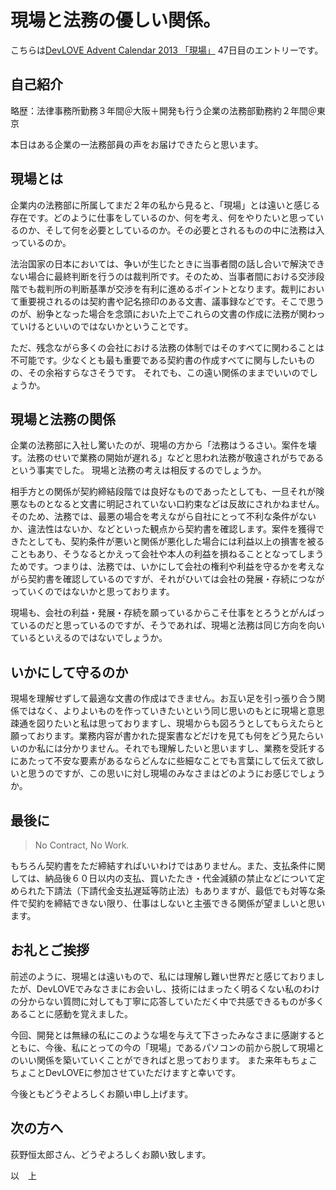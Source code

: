 現場と法務の優しい関係。
=====

こちらは[DevLOVE Advent Calendar 2013 「現場」](http://devlove.doorkeeper.jp/events/7039) 47日目のエントリーです。

自己紹介
-----
略歴：法律事務所勤務３年間＠大阪＋開発も行う企業の法務部勤務約２年間＠東京

本日はある企業の一法務部員の声をお届けできたらと思います。

現場とは
-----
企業内の法務部に所属してまだ２年の私から見ると、「現場」とは遠いと感じる存在です。どのように仕事をしているのか、何を考え、何をやりたいと思っているのか、そして何を必要としているのか。その必要とされるものの中に法務は入っているのか。

法治国家の日本においては、争いが生じたときに当事者間の話し合いで解決できない場合に最終判断を行うのは裁判所です。そのため、当事者間における交渉段階でも裁判所の判断基準が交渉を有利に進めるポイントとなります。裁判において重要視されるのは契約書や記名捺印のある文書、議事録などです。そこで思うのが、紛争となった場合を念頭においた上でこれらの文書の作成に法務が関わっていけるといいのではないかということです。

ただ、残念ながら多くの会社における法務の体制ではそのすべてに関わることは不可能です。少なくとも最も重要である契約書の作成すべてに関与したいものの、その余裕すらなさそうです。
それでも、この遠い関係のままでいいのでしょうか。

現場と法務の関係
-----
企業の法務部に入社し驚いたのが、現場の方から「法務はうるさい。案件を壊す。法務のせいで業務の開始が遅れる」などと思われ法務が敬遠されがちであるという事実でした。
現場と法務の考えは相反するのでしょうか。

相手方との関係が契約締結段階では良好なものであったとしても、一旦それが険悪なものとなると文書に明記されていない口約束などは反故にされかねません。そのため、法務では、最悪の場合を考えながら自社にとって不利な条件がないか、違法性はないか、などといった観点から契約書を確認します。案件を獲得できたとしても、契約条件が悪いと関係が悪化した場合には利益以上の損害を被ることもあり、そうなるとかえって会社や本人の利益を損ねることとなってしまうためです。つまりは、法務では、いかにして会社の権利や利益を守るかを考えながら契約書を確認しているのですが、それがひいては会社の発展・存続につながっていくのではないかと思っております。

現場も、会社の利益・発展・存続を願っているからこそ仕事をとろうとがんばっているのだと思っているのですが、そうであれば、現場と法務は同じ方向を向いているといえるのではないでしょうか。

いかにして守るのか
-----
現場を理解せずして最適な文書の作成はできません。お互い足を引っ張り合う関係ではなく、よりよいものを作っていきたいという同じ思いのもとに現場と意思疎通を図りたいと私は思っておりますし、現場からも図ろうとしてもらえたらと願っております。業務内容が書かれた提案書などだけを見ても何をどう見たらいいのか私には分かりません。それでも理解したいと思いますし、業務を受託するにあたって不安な要素があるならどんなに些細なことでも言葉にして伝えて欲しいと思うのですが、この思いに対し現場のみなさまはどのようにお感じでしょうか。

最後に
-----
> No Contract, No Work.

もちろん契約書をただ締結すればいいわけではありません。また、支払条件に関しては、納品後６０日以内の支払、買いたたき・代金減額の禁止などについて定められた下請法（下請代金支払遅延等防止法）もありますが、最低でも対等な条件で契約を締結できない限り、仕事はしないと主張できる関係が望ましいと思います。

お礼とご挨拶
-----
前述のように、現場とは遠いもので、私には理解し難い世界だと感じておりましたが、DevLOVEでみなさまにお会いし、技術にはまったく明るくない私のわけの分からない質問に対しても丁寧に応答していただく中で共感できるものが多くあることに感動を覚えました。

今回、開発とは無縁の私にこのような場を与えて下さったみなさまに感謝するとともに、今後、私にとっての今の「現場」であるパソコンの前から脱して現場とのいい関係を築いていくことができればと思っております。
また来年もちょこちょことDevLOVEに参加させていただけますと幸いです。

今後ともどうぞよろしくお願い申し上げます。

次の方へ
-----
荻野恒太郎さん、どうぞよろしくお願い致します。

以　上
